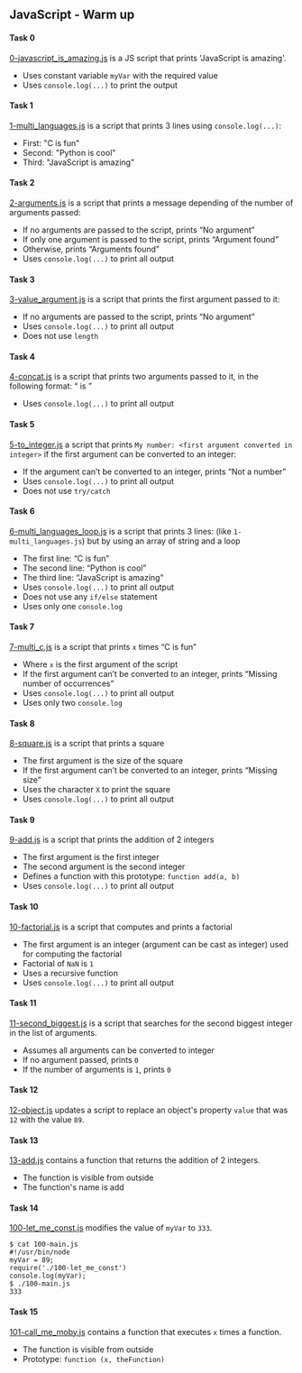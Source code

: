 ## JavaScript - Warm up

#### Task 0
[0-javascript_is_amazing.js](0-javascript_is_amazing.js) is a JS script that prints 'JavaScript is amazing'.
- Uses constant variable `myVar` with the required value
- Uses `console.log(...)` to print the output

#### Task 1
[1-multi_languages.js](1-multi_languages.js) is a script that prints 3 lines using `console.log(...)`:
- First: "C is fun"
- Second: "Python is cool"
- Third: "JavaScript is amazing"

#### Task 2
[2-arguments.js](2-arguments.js) is a script that prints a message depending of the number of arguments passed:
- If no arguments are passed to the script, prints “No argument”
- If only one argument is passed to the script, prints “Argument found”
- Otherwise, prints “Arguments found”
- Uses `console.log(...)` to print all output

#### Task 3
[3-value_argument.js](3-value_argument.js) is a script that prints the first argument passed to it:
- If no arguments are passed to the script, prints “No argument”
- Uses `console.log(...)` to print all output
- Does not use `length`

#### Task 4
[4-concat.js](4-concat.js) is a script that prints two arguments passed to it, in the following format: “ is ”
- Uses `console.log(...)` to print all output

#### Task 5
[5-to_integer.js](5-to_integer.js) a script that prints `My number: <first argument converted in integer>` if the first argument can be converted to an integer:
- If the argument can’t be converted to an integer, prints “Not a number”
- Uses `console.log(...)` to print all output
- Does not use `try/catch`

#### Task 6
[6-multi_languages_loop.js](6-multi_languages_loop.js) is a script that prints 3 lines: (like `1-multi_languages.js`) but by using an array of string and a loop
- The first line: “C is fun”
- The second line: “Python is cool”
- The third line: “JavaScript is amazing”
- Uses `console.log(...)` to print all output
- Does not use any `if/else` statement
- Uses only one `console.log`

#### Task 7
[7-multi_c.js](7-multi_c.js) is a script that prints `x` times “C is fun”
- Where `x` is the first argument of the script
- If the first argument can’t be converted to an integer, prints “Missing number of occurrences”
- Uses `console.log(...)` to print all output
- Uses only two `console.log`

#### Task 8
[8-square.js](8-square.js) is a script that prints a square
- The first argument is the size of the square
- If the first argument can’t be converted to an integer, prints “Missing size”
- Uses the character `X` to print the square
- Uses `console.log(...)` to print all output

#### Task 9
[9-add.js](9-add.js) is a script that prints the addition of 2 integers
- The first argument is the first integer
- The second argument is the second integer
- Defines a function with this prototype: `function add(a, b)`
- Uses `console.log(...)` to print all output

#### Task 10
[10-factorial.js](10-factorial.js) is a script that computes and prints a factorial
- The first argument is an integer (argument can be cast as integer) used for computing the factorial
- Factorial of `NaN` is `1`
- Uses a recursive function
- Uses `console.log(...)` to print all output

#### Task 11
[11-second_biggest.js](11-second_biggest.js) is a script that searches for the second biggest integer in the list of arguments.
- Assumes all arguments can be converted to integer
- If no argument passed, prints `0`
- If the number of arguments is `1`, prints `0`

#### Task 12
[12-object.js](12-object.js) updates a script to replace an object's property `value` that was `12` with the value `89`.

#### Task 13
[13-add.js](13-add.js) contains a function that returns the addition of 2 integers.
- The function is visible from outside
- The function's name is add


#### Task 14
[100-let_me_const.js](100-let_me_const.js) modifies the value of `myVar` to `333`.
```
$ cat 100-main.js
#!/usr/bin/node
myVar = 89;
require('./100-let_me_const')
console.log(myVar);
$ ./100-main.js
333
```

#### Task 15
[101-call_me_moby.js](101-call_me_moby.js) contains a function that executes `x` times a function.
- The function is visible from outside
- Prototype: `function (x, theFunction)`

